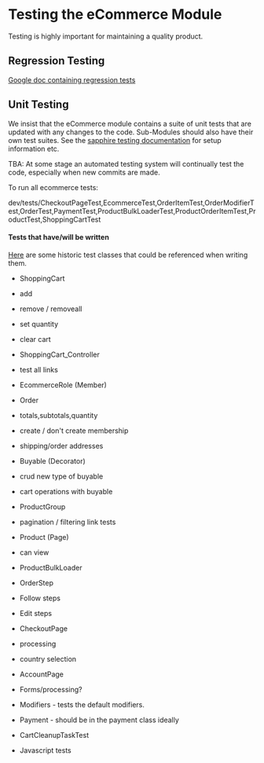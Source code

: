 Testing the eCommerce Module
============================
Testing is highly important for maintaining a quality product.

Regression Testing
------------------
[Google doc containing regression tests](https://spreadsheets.google.com/ccc?key=0AtHUrSaBxJY8dG8teWVNTFYzbThZYUhhLTNmT0FiUHc&hl=en)

Unit Testing
------------
We insist that the eCommerce module contains a suite of unit tests that are updated with any changes to the code. Sub-Modules should also have their own test suites.
See the [sapphire testing documentation](http://doc.silverstripe.org/sapphire/en/topics/testing/index) for setup information etc.

TBA: At some stage an automated testing system will continually test the code, especially when new commits are made.

To run all ecommerce tests:

dev/tests/CheckoutPageTest,EcommerceTest,OrderItemTest,OrderModifierTest,OrderTest,PaymentTest,ProductBulkLoaderTest,ProductOrderItemTest,ProductTest,ShoppingCartTest

#### Tests that have/will be written
[Here](http://code.google.com/p/silverstripe-ecommerce/source/browse/?r=1000#svn%2Ftrunk%2Ftests) are some historic test classes that could be referenced when writing them.

 - ShoppingCart
  - add
  - remove / removeall
  - set quantity
  - clear cart
 - ShoppingCart_Controller
  - test all links
 - EcommerceRole (Member)
 - Order
  - totals,subtotals,quantity
  - create / don't create membership
  - shipping/order addresses
 - Buyable (Decorator)
  - crud new type of buyable
  - cart operations with buyable
 - ProductGroup
  - pagination / filtering link tests
 - Product (Page)
  - can view
 - ProductBulkLoader
 - OrderStep
  - Follow steps
  - Edit steps
 - CheckoutPage
  - processing
  - country selection
 - AccountPage
 - Forms/processing?
 - Modifiers - tests the default modifiers.
 - Payment - should be in the payment class ideally
 - CartCleanupTaskTest
 
 - Javascript tests
